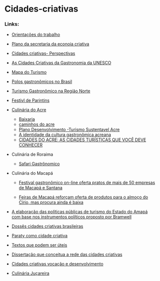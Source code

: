 # Cidades-criativas


### Links:

- [Orientações do trabalho](https://cefetrjbr.sharepoint.com/:w:/r/sites/Section_122086/_layouts/15/Doc.aspx?action=edit&sourcedoc=%7B3d6b4a83-94aa-4dcb-a974-f209d555fa8c%7D)
- [Plano da secretaria da econoia criativa](http://rubi.casaruibarbosa.gov.br/bitstream/20.500.11997/8086/1/plano%20da%20secretaria%20da%20economia%20criativa.pdf)

- [Cidades criativas- Perspectivas](https://garimpodesolucoes.com.br/wp-content/uploads/2014/09/Livro_Cidades_Criativas_Perspectivas_v1.pdf)

- [As Cidades Criativas da Gastronomia da UNESCO](https://foodandroad.com/pt-br/cidades-criativas-gastronomia-unesco/)
- [Mapa do Turismo](http://www.mapa.turismo.gov.br/mapa/init.html#/home)

- [Polos gastronômicos no Brasil](https://brasilturis.com.br/viaje-pelo-paladar-conheca-os-principais-polos-do-turismo-gastronomico-nacional)

- [Turismo Gastronômico na Região Norte](https://www.fazfacil.com.br/lazer/turismo-gastronomico-norte/)

- [Festivl de Parintins](https://www.festivaldeparintins.com.br/blog/gastronomia/)

- [Culinária do Acre](https://todosdestinos.com/norte/acre/culinaria-do-acre-reune-delicias-de-outros-estados/)
  - [Baixaria](http://g1.globo.com/ac/acre/noticia/2013/03/aprenda-fazer-um-prato-tipico-da-culinaria-acreana-baixaria.html)  
  - [caminhos do acre](caminhosdoacre-web.pdf)
  - [Plano Desenvolvimento -Turismo Sustentavel Acre](https://github.com/AnaMCMV/Turismo/blob/main/Turismo/Cidades-Criativas/P06%20-%20Plano%20Desenvolvimento%20-Turismo%20Sustentavel%20Acre2015-2020.pdf)
  - [A identidade da cultura gastronômica acreana](https://github.com/AnaMCMV/Turismo/blob/main/Turismo/Cidades-Criativas/A%20identidade%20da%20cultura%20gastron%C3%B4mica%20acreana.pdf)
  - [CIDADES DO ACRE: AS CIDADES TURÍSTICAS QUE VOCÊ DEVE CONHECER](https://ficaativoeviaja.com.br/cidades-do-acre/#Rio_Branco)
  
 - Culinária de Roraima
   - [Safari Gastrônomico](https://roraimaadventures.com.br/produto/safari-gastronomico/) 

- Culinária do Macapá

  - [Festival gastronômico on-line oferta pratos de mais de 50 empresas de Macapá e Santana](https://g1.globo.com/ap/amapa/noticia/2020/12/13/festival-gastronomico-on-line-oferta-pratos-de-mais-de-50-empresas-de-macapa-e-santana.ghtml)
 
  - [Feiras de Macapá reforçam oferta de produtos para o almoço do Círio, mas procura ainda é baixa](https://g1.globo.com/ap/amapa/noticia/2019/10/10/feiras-de-macapa-reforcam-oferta-de-produtos-para-o-almoco-do-cirio-mas-procura-ainda-e-baixa.ghtml)
 -  [A elaboração das políticas públicas de turismo do 
Estado do Amapá com base nos instrumentos políticos 
proposto por Bramwell](https://github.com/AnaMCMV/Turismo/blob/main/Turismo/Cidades-Criativas/A%20elabora%C3%A7%C3%A3o%20das%20pol%C3%ADticas%20p%C3%BAblicas%20de%20turismo%20do.pdf)


- [Dossês cidades criativas brasileiras](http://observagastronomia.com.br/dossies-de-candidaturas/)

- [Paraty como cidade criativa](https://www.paraty.rj.gov.br/paraty-cidade-gastronomica)

- [Textos que podem ser úteis](http://observagastronomia.com.br/publicacoes/academicas/)
- [Dissertação que conceitua a rede das cidades criativas](https://repositorio.bc.ufg.br/tede/bitstream/tede/7795/5/Disserta%C3%A7%C3%A3o%20-%20Victor%20Moura%20Soares%20Ferreira%20-%202017.pdf)
- [Cidades criativas vocação e desenvolvimento](https://www.feevale.br/Comum/midias/b8f7d75d-202c-48ab-9330-6b941321df51/E-BOOK%20Cidades%20Criativas.pdf)
- [Culinária Juçareira](https://issuu.com/ubalab/docs/culinariajucareira)

